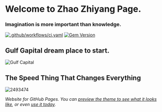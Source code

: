 # Welcome to Zhao Zhiyang Page.

### Imagination is more important than knowledge.

[![.github/workflows/ci.yaml](https://github.com/pages-themes/minimal/actions/workflows/ci.yaml/badge.svg)](https://github.com/pages-themes/minimal/actions/workflows/ci.yaml) [![Gem Version](https://badge.fury.io/rb/jekyll-theme-minimal.svg)](https://badge.fury.io/rb/jekyll-theme-minimal)

## Gulf Gapital dream place to start.
![Gulf Capital](https://user-images.githubusercontent.com/20948381/161687054-8d9dc20a-91bb-4b45-ae0f-bfe97bbd75b7.jpg)



## The Speed Thing That Changes Everything
![2493474](https://user-images.githubusercontent.com/20948381/161718522-96543180-636a-4662-96ce-d42480cd2339.jpg)

*Website for GitHub Pages. You can [preview the theme to see what it looks like](http://pages-themes.github.io/minimal), or even [use it today](#usage).*


